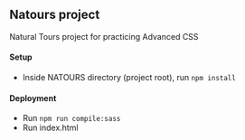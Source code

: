## Natours project
Natural Tours project for practicing Advanced CSS

#### Setup
* Inside NATOURS directory (project root), run `npm install`

#### Deployment
* Run `npm run compile:sass`
* Run index.html